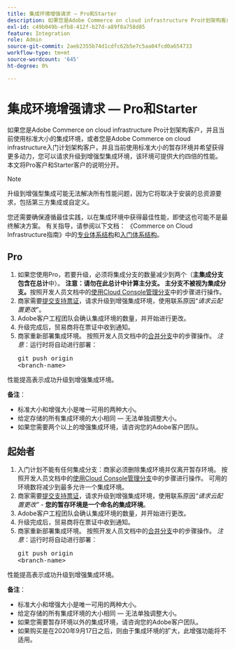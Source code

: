 ```yaml
---
title: 集成环境增强请求 — Pro和Starter
description: 如果您是Adobe Commerce on cloud infrastructure Pro计划架构客户，并且当前使用标准大小的集成环境，或者您是Adobe Commerce on cloud infrastructure入门计划架构客户，并且当前使用标准大小的暂存环境并希望获得更多动力，您可以请求升级到增强型集成环境，该环境可提供大约四倍的性能。 本文将Pro客户和Starter客户的说明分开。
exl-id: c49b049b-efb8-412f-b27d-a89f8a758d85
feature: Integration
role: Admin
source-git-commit: 2aeb2355b74d1cdfc62b5e7c5aa04fcd0a654733
workflow-type: tm+mt
source-wordcount: '645'
ht-degree: 0%

---
```


# 集成环境增强请求 — Pro和Starter

如果您是Adobe Commerce on cloud infrastructure Pro计划架构客户，并且当前使用标准大小的集成环境，或者您是Adobe Commerce on cloud infrastructure入门计划架构客户，并且当前使用标准大小的暂存环境并希望获得更多动力，您可以请求升级到增强型集成环境，该环境可提供大约四倍的性能。 本文将Pro客户和Starter客户的说明分开。

>[!NOTE]
>
> 升级到增强型集成可能无法解决所有性能问题，因为它将取决于安装的总资源要求，包括第三方集成或自定义。
>
> 您还需要确保遵循最佳实践，以在集成环境中获得最佳性能，即使这也可能不是最终解决方案。 有关指导，请参阅以下文档： 《Commerce on Cloud Infrastructure指南》中的[专业体系结构](https://experienceleague.adobe.com/zh-hans/docs/commerce-cloud-service/user-guide/architecture/pro-architecture#integration-environment)和[入门体系结构](https://experienceleague.adobe.com/zh-hans/docs/commerce-cloud-service/user-guide/architecture/starter-architecture#staging-environment)。

## Pro

1. 如果您使用Pro，若要升级，必须将集成分支的数量减少到两个（**主集成分支包含在总计**&#x200B;中）。 **注意：请勿在此总计中计算主分支。 主分支不被视为集成分支。**&#x200B;按照开发人员文档中的[使用Cloud Console管理分支](https://experienceleague.adobe.com/docs/commerce-cloud-service/user-guide/project/console-branches.html?lang=zh-Hans)中的步骤进行操作。
1. 商家需要[提交支持票证](/help/help-center-guide/help-center/magento-help-center-user-guide.md#submit-ticket)，请求升级到增强集成环境，使用联系原因“*请求云配置更改*”。
1. Adobe客户工程团队会确认集成环境的数量，并开始进行更改。
1. 升级完成后，贸易商将在票证中收到通知。
1. 商家重新部署集成环境。 按照开发人员文档中的[合并分支](https://experienceleague.adobe.com/zh-hans/docs/commerce-cloud-service/user-guide/develop/cli-branches#merge-a-branch)中的步骤操作。 *注意*：运行时将自动进行部署： <pre>git push origin &lt;branch-name></pre>

性能提高表示成功升级到增强集成环境。

**备注**：

* 标准大小和增强大小是唯一可用的两种大小。
* 给定存储的所有集成环境的大小相同 — 无法单独调整大小。
* 如果您需要两个以上的增强集成环境，请咨询您的Adobe客户团队。

## 起始者

1. 入门计划不能有任何集成分支：商家必须删除集成环境并仅离开暂存环境。 按照开发人员文档中的[使用Cloud Console管理分支](https://experienceleague.adobe.com/docs/commerce-cloud-service/user-guide/project/console-branches.html?lang=zh-Hans)中的步骤进行操作。 可用的环境数将减少到最多允许一个集成环境。
1. 商家需要[提交支持票证](/help/help-center-guide/help-center/magento-help-center-user-guide.md#submit-ticket)，请求升级到增强集成环境，使用联系原因&#x200B;*“请求云配置更改”* - **您的暂存环境是一个命名的集成环境**。
1. Adobe客户工程团队会确认集成环境的数量，并开始进行更改。
1. 升级完成后，贸易商将在票证中收到通知。
1. 商家重新部署集成环境。 按照开发人员文档中的[合并分支](https://experienceleague.adobe.com/zh-hans/docs/commerce-cloud-service/user-guide/develop/cli-branches#merge-a-branch)中的步骤操作。 *注意*：运行时将自动进行部署： <pre>git push origin &lt;branch-name></pre>

性能提高表示成功升级到增强集成环境。

**备注**：

* 标准大小和增强大小是唯一可用的两种大小。
* 给定存储的所有集成环境的大小相同 — 无法单独调整大小。
* 如果您需要暂存环境以外的集成环境，请咨询您的Adobe客户团队。
* 如果购买是在2020年9月17日之后，则由于集成环境的扩大，此增强功能将不适用。
